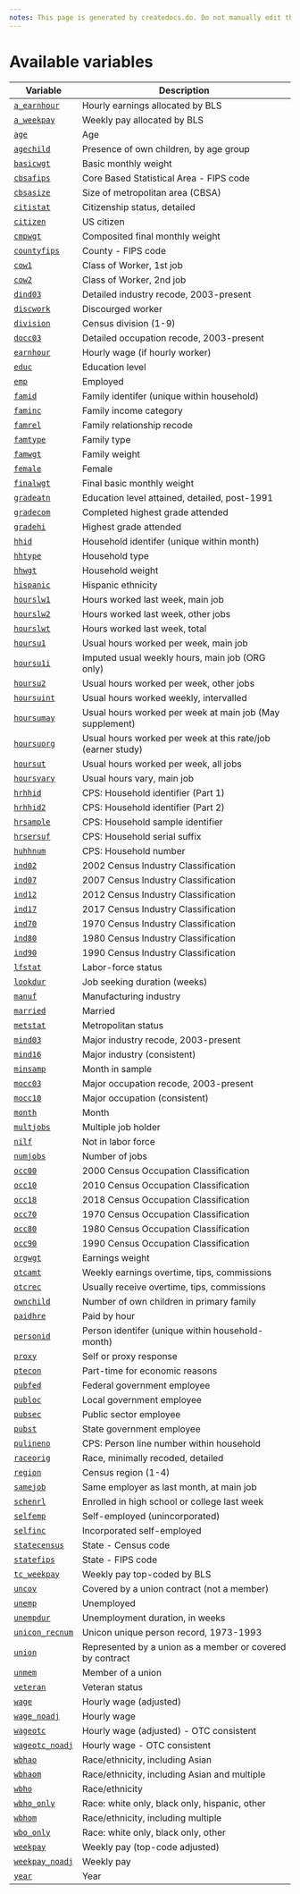 ```yaml
---
notes: This page is generated by createdocs.do. Do not manually edit this page.
---
```


# Available variables

Variable | Description
---------|------------
[`a_earnhour`](income/a_earnhour.md) | Hourly earnings allocated by BLS
[`a_weekpay`](income/a_weekpay.md) | Weekly pay allocated by BLS
[`age`](demographics/age.md) | Age
[`agechild`](demographics/agechild.md) | Presence of own children, by age group
[`basicwgt`](weights/basicwgt.md) | Basic monthly weight
[`cbsafips`](geography/cbsafips.md) | Core Based Statistical Area - FIPS code
[`cbsasize`](geography/cbsasize.md) | Size of metropolitan area (CBSA)
[`citistat`](demographics/citistat.md) | Citizenship status, detailed
[`citizen`](demographics/citizen.md) | US citizen
[`cmpwgt`](weights/cmpwgt.md) | Composited final monthly weight
[`countyfips`](geography/countyfips.md) | County - FIPS code
[`cow1`](employment/cow1.md) | Class of Worker, 1st job
[`cow2`](employment/cow2.md) | Class of Worker, 2nd job
[`dind03`](indocc/dind03.md) | Detailed industry recode, 2003-present
[`discwork`](employment/discwork.md) | Discourged worker
[`division`](geography/division.md) | Census division (1-9)
[`docc03`](indocc/docc03.md) | Detailed occupation recode, 2003-present
[`earnhour`](income/earnhour.md) | Hourly wage (if hourly worker)
[`educ`](education/educ.md) | Education level
[`emp`](employment/emp.md) | Employed
[`famid`](id/famid.md) | Family identifer (unique within household)
[`faminc`](income/faminc.md) | Family income category
[`famrel`](demographics/famrel.md) | Family relationship recode
[`famtype`](id/famtype.md) | Family type
[`famwgt`](weights/famwgt.md) | Family weight
[`female`](demographics/female.md) | Female
[`finalwgt`](weights/finalwgt.md) | Final basic monthly weight
[`gradeatn`](education/gradeatn.md) | Education level attained, detailed, post-1991
[`gradecom`](education/gradecom.md) | Completed highest grade attended
[`gradehi`](education/gradehi.md) | Highest grade attended
[`hhid`](id/hhid.md) | Household identifer (unique within month)
[`hhtype`](id/hhtype.md) | Household type
[`hhwgt`](weights/hhwgt.md) | Household weight
[`hispanic`](demographics/hispanic.md) | Hispanic ethnicity
[`hourslw1`](hours/hourslw1.md) | Hours worked last week, main job
[`hourslw2`](hours/hourslw2.md) | Hours worked last week, other jobs
[`hourslwt`](hours/hourslwt.md) | Hours worked last week, total
[`hoursu1`](hours/hoursu1.md) | Usual hours worked per week, main job
[`hoursu1i`](hours/hoursu1i.md) | Imputed usual weekly hours, main job (ORG only)
[`hoursu2`](hours/hoursu2.md) | Usual hours worked per week, other jobs
[`hoursuint`](hours/hoursuint.md) | Usual hours worked weekly, intervalled
[`hoursumay`](hours/hoursumay.md) | Usual hours worked per week at main job (May supplement)
[`hoursuorg`](hours/hoursuorg.md) | Usual hours worked per week at this rate/job (earner study)
[`hoursut`](hours/hoursut.md) | Usual hours worked per week, all jobs
[`hoursvary`](hours/hoursvary.md) | Usual hours vary, main job
[`hrhhid`](id/hrhhid.md) | CPS: Household identifier (Part 1)
[`hrhhid2`](id/hrhhid2.md) | CPS: Household identifier (Part 2)
[`hrsample`](id/hrsample.md) | CPS: Household sample identifier
[`hrsersuf`](id/hrsersuf.md) | CPS: Household serial suffix
[`huhhnum`](id/huhhnum.md) | CPS: Household number
[`ind02`](indocc/ind02.md) | 2002 Census Industry Classification
[`ind07`](indocc/ind07.md) | 2007 Census Industry Classification
[`ind12`](indocc/ind12.md) | 2012 Census Industry Classification
[`ind17`]( indocc/ind17.md) | 2017 Census Industry Classification
[`ind70`](indocc/ind70.md) | 1970 Census Industry Classification
[`ind80`](indocc/ind80.md) | 1980 Census Industry Classification
[`ind90`](indocc/ind90.md) | 1990 Census Industry Classification
[`lfstat`](employment/lfstat.md) | Labor-force status
[`lookdur`](employment/lookdur.md) | Job seeking duration (weeks)
[`manuf`](indocc/manuf.md) | Manufacturing industry
[`married`](demographics/married.md) | Married
[`metstat`](geography/metstat.md) | Metropolitan status
[`mind03`](indocc/mind03.md) | Major industry recode, 2003-present
[`mind16`](indocc/mind16.md) | Major industry (consistent)
[`minsamp`](id/minsamp.md) | Month in sample
[`mocc03`](indocc/mocc03.md) | Major occupation recode, 2003-present
[`mocc10`](indocc/mocc10.md) | Major occupation (consistent)
[`month`](id/month.md) | Month
[`multjobs`](employment/multjobs.md) | Multiple job holder
[`nilf`](employment/nilf.md) | Not in labor force
[`numjobs`](employment/numjobs.md) | Number of jobs
[`occ00`](indocc/occ00.md) | 2000 Census Occupation Classification
[`occ10`](indocc/occ10.md) | 2010 Census Occupation Classification
[`occ18`](indocc/occ18.md) | 2018 Census Occupation Classification
[`occ70`](indocc/occ70.md) | 1970 Census Occupation Classification
[`occ80`](indocc/occ80.md) | 1980 Census Occupation Classification
[`occ90`](indocc/occ90.md) | 1990 Census Occupation Classification
[`orgwgt`](weights/orgwgt.md) | Earnings weight
[`otcamt`](income/otcamt.md) | Weekly earnings overtime, tips, commissions
[`otcrec`](income/otcrec.md) | Usually receive overtime, tips, commissions
[`ownchild`](demographics/ownchild.md) | Number of own children in primary family
[`paidhre`](income/paidhre.md) | Paid by hour
[`personid`](id/personid.md) | Person identifer (unique within household-month)
[`proxy`](id/proxy.md) | Self or proxy response
[`ptecon`](hours/ptecon.md) | Part-time for economic reasons
[`pubfed`](employment/pubfed.md) | Federal government employee
[`publoc`](employment/publoc.md) | Local government employee
[`pubsec`](employment/pubsec.md) | Public sector employee
[`pubst`](employment/pubst.md) | State government employee
[`pulineno`](id/pulineno.md) | CPS: Person line number within household
[`raceorig`](demographics/raceorig.md) | Race, minimally recoded, detailed
[`region`](geography/region.md) | Census region (1-4)
[`samejob`](employment/samejob.md) | Same employer as last month, at main job
[`schenrl`](education/schenrl.md) | Enrolled in high school or college last week
[`selfemp`](employment/selfemp.md) | Self-employed (unincorporated)
[`selfinc`](employment/selfinc.md) | Incorporated self-employed
[`statecensus`](geography/statecensus.md) | State - Census code
[`statefips`](geography/statefips.md) | State - FIPS code
[`tc_weekpay`](income/tc_weekpay.md) | Weekly pay top-coded by BLS
[`uncov`](employment/uncov.md) | Covered by a union contract (not a member)
[`unemp`](employment/unemp.md) | Unemployed
[`unempdur`](employment/unempdur.md) | Unemployment duration, in weeks
[`unicon_recnum`](id/unicon_recnum.md) | Unicon unique person record, 1973-1993
[`union`](employment/union.md) | Represented by a union as a member or covered by contract
[`unmem`](employment/unmem.md) | Member of a union
[`veteran`](demographics/veteran.md) | Veteran status
[`wage`](income/wage.md) | Hourly wage (adjusted)
[`wage_noadj`](income/wage_noadj.md) | Hourly wage
[`wageotc`](income/wageotc.md) | Hourly wage (adjusted) - OTC consistent
[`wageotc_noadj`](income/wageotc_noadj.md) | Hourly wage - OTC consistent
[`wbhao`](demographics/wbhao.md) | Race/ethnicity, including Asian
[`wbhaom`](demographics/wbhaom.md) | Race/ethnicity, including Asian and multiple
[`wbho`](demographics/wbho.md) | Race/ethnicity
[`wbho_only`](demographics/wbho_only.md) | Race: white only, black only, hispanic, other
[`wbhom`](demographics/wbhom.md) | Race/ethnicity, including multiple
[`wbo_only`](demographics/wbo_only.md) | Race: white only, black only, other
[`weekpay`](income/weekpay.md) | Weekly pay (top-code adjusted)
[`weekpay_noadj`](income/weekpay_noadj.md) | Weekly pay
[`year`](id/year.md) | Year
